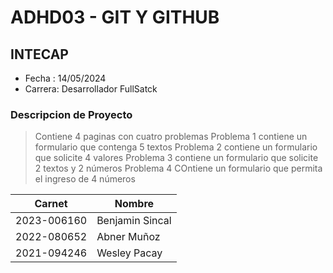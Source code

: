 # ADHD03 - GIT Y GITHUB
## INTECAP
- Fecha : 14/05/2024
- Carrera: Desarrollador FullSatck

### Descripcion de Proyecto
>Contiene 4 paginas con cuatro problemas
>Problema 1 contiene un formulario que contenga 5 textos 
>Problema 2 contiene un formulario que solicite 4 valores 
>Problema 3 contiene un formulario que solicite 2 textos y 2 números
>Problema 4 COntiene un formulario que permita el ingreso de 4 números

|Carnet|Nombre|
|-|-|
|2023-006160|Benjamin Sincal|
|2022-080652|Abner Muñoz|
|2021-094246|Wesley Pacay|

